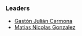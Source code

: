 ### Leaders
* [Gastón Julián Carmona](mailto:gaston.carmona@owasp.org)
* [Matias Nicolas Gonzalez](mailto:matias.gonzalez@owasp.org)
